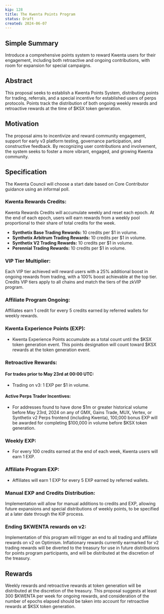 ```yaml
---
kip: 128
title: The Kwenta Points Program
status: Draft
created: 2024-06-07
---
```


## Simple Summary

Introduce a comprehensive points system to reward Kwenta users for their engagement, including both retroactive and ongoing contributions, with room for expansion for special campaigns.

## Abstract

This proposal seeks to establish a Kwenta Points System, distributing points for trading, referrals, and a special incentive for established users of perps protocols. Points track the distribution of both ongoing weekly rewards and retroactive rewards at the time of $KSX token generation.

## Motivation

The proposal aims to incentivize and reward community engagement, support for early v3 platform testing, governance participation, and constructive feedback. By recognizing user contributions and involvement, the system seeks to foster a more vibrant, engaged, and growing Kwenta community.

## Specification

The Kwenta Council will choose a start date based on Core Contributor guidance using an informal poll. 

### Kwenta Rewards Credits:

Kwenta Rewards Credits will accumulate weekly and reset each epoch. At the end of each epoch, users will earn rewards from a weekly pool proportional to their share of total credits for the week.

- **Synthetix Base Trading Rewards:** 10 credits per $1 in volume.
- **Synthetix Arbitrum Trading Rewards:** 10 credits per $1 in volume.
- **Synthetix V2 Trading Rewards:** 10 credits per $1 in volume.
- **Perennial Trading Rewards:** 10 credits per $1 in volume.

### VIP Tier Multiplier:

Each VIP tier achieved will reward users with a 25% additional boost in ongoing rewards from trading, with a 100% boost achievable at the top tier. Credits VIP tiers apply to all chains and match the tiers of the zkVIP program.

### Affiliate Program Ongoing:

Affiliates earn 1 credit for every 5 credits earned by referred wallets for weekly rewards.

### Kwenta Experience Points (EXP):

- Kwenta Experience Points accumulate as a total count until the $KSX token generation event. This points designation will count toward $KSX rewards at the token generation event.

### Retroactive Rewards:

#### For trades prior to May 23rd at 00:00 UTC:
  - Trading on v3: 1 EXP per $1 in volume.
#### Active Perps Trader Incentives:
  - For addresses found to have done $1m or greater historical volume before May 23rd, 2024 on any of GMX, Gains Trade, MUX, Vertex, or Synthetix v2 Perps frontend (including Kwenta), 100,000 bonus EXP will be awarded for completing $100,000 in volume before $KSX token generation.

### Weekly EXP:

- For every 100 credits earned at the end of each week, Kwenta users will earn 1 EXP.

### Affiliate Program EXP:

- Affiliates will earn 1 EXP for every 5 EXP earned by referred wallets.

### Manual EXP and Credits Distribution:

Implementation will allow for manual additions to credits and EXP, allowing future expansions and special distributions of weekly points, to be specified at a later date through the KIP process.

### Ending $KWENTA rewards on v2:

Implementation of this program will trigger an end to all trading and affiliate rewards on v2 on Optimism. Inflationary rewards currently earmarked for v2 trading rewards will be diverted to the treasury for use in future distributions for points program participants, and will be distributed at the discretion of the treasury.

## Rewards

Weekly rewards and retroactive rewards at token generation will be distributed at the discretion of the treasury. This proposal suggests at least 300 $KWENTA per week for ongoing rewards, and consideration of the number of epochs elapsed should be taken into account for retroactive rewards at $KSX token generation.
